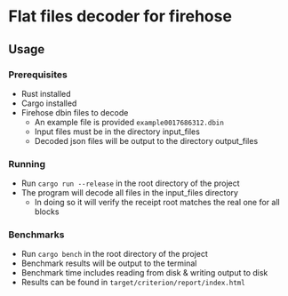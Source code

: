 # Flat files decoder for firehose

## Usage

### Prerequisites
- Rust installed
- Cargo installed
- Firehose dbin files to decode
  - An example file is provided `example0017686312.dbin`
  - Input files must be in the directory input_files
  - Decoded json files will be output to the directory output_files

### Running
- Run `cargo run --release` in the root directory of the project
- The program will decode all files in the input_files directory
  - In doing so it will verify the receipt root matches the real one for all blocks

### Benchmarks
- Run `cargo bench` in the root directory of the project
- Benchmark results will be output to the terminal
- Benchmark time includes reading from disk & writing output to disk
- Results can be found in `target/criterion/report/index.html`
